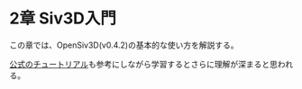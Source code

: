 # 2章 Siv3D入門

この章では、OpenSiv3D(v0.4.2)の基本的な使い方を解説する。

[公式のチュートリアル](https://siv3d.github.io/ja-jp/tutorial/basic/)も参考にしながら学習するとさらに理解が深まると思われる。
